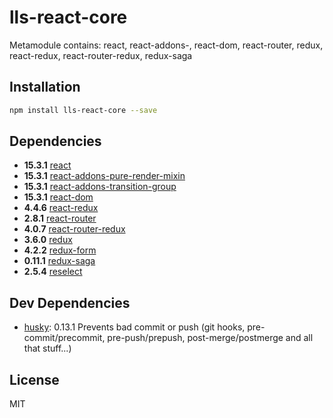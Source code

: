 # lls-react-core 

Metamodule contains: react, react-addons-, react-dom, react-router, redux, react-redux, react-router-redux, redux-saga

## Installation

```sh
npm install lls-react-core --save
```


## Dependencies

- **15.3.1** [react](https://www.npmjs.com/package/react)
- **15.3.1** [react-addons-pure-render-mixin](https://www.npmjs.com/package/react-addons-pure-render-mixin)
- **15.3.1** [react-addons-transition-group](https://www.npmjs.com/package/react-addons-transition-group)
- **15.3.1** [react-dom](https://www.npmjs.com/package/react-dom)
- **4.4.6** [react-redux](https://www.npmjs.com/package/react-redux)
- **2.8.1** [react-router](https://www.npmjs.com/package/react-router)
- **4.0.7** [react-router-redux](https://www.npmjs.com/package/react-router-redux)
- **3.6.0** [redux](https://www.npmjs.com/package/redux)
- **4.2.2** [redux-form](https://www.npmjs.com/package/redux-form)
- **0.11.1** [redux-saga](https://www.npmjs.com/package/redux-saga)
- **2.5.4** [reselect](https://www.npmjs.com/package/reselect)

## Dev Dependencies

- [husky](https://github.com/typicode/husky): 0.13.1 Prevents bad commit or push (git hooks, pre-commit/precommit, pre-push/prepush, post-merge/postmerge and all that stuff...)


## License

MIT
